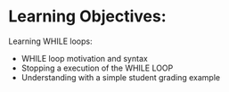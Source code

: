 Learning Objectives:
=======================

Learning WHILE loops:
- WHILE loop motivation and syntax 
- Stopping a execution of the WHILE LOOP
- Understanding with a simple student grading example

